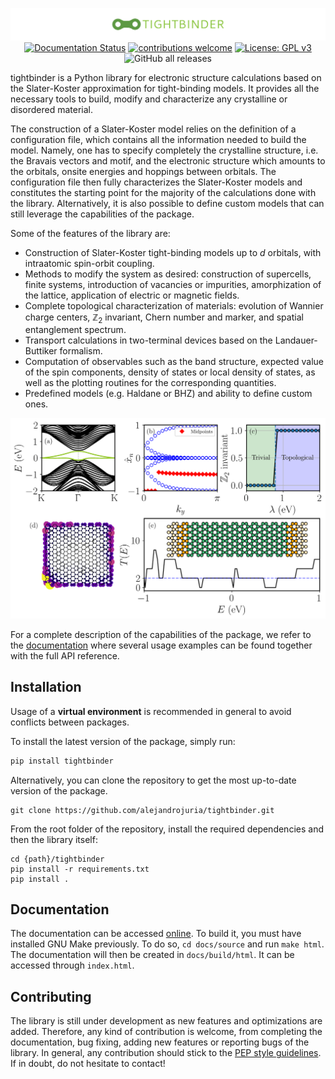 <div align="center">
  
  ![logo](images/logo.png)
  [![Documentation Status](https://readthedocs.org/projects/tightbinder/badge/?version=latest)](https://tightbinder.readthedocs.io/en/latest/?badge=latest)
  [![contributions welcome](https://img.shields.io/badge/contributions-welcome-brightgreen.svg?style=flat)](https://github.com/alejandrojuria/tightbinder/issues)
  [![License: GPL v3](https://img.shields.io/badge/License-GPLv3-blue.svg)](https://www.gnu.org/licenses/gpl-3.0)
  ![GitHub all releases](https://img.shields.io/github/downloads/alejandrojuria/tightbinder/total)
  
</div>

tightbinder is a Python library for electronic structure calculations based on the Slater-Koster approximation for tight-binding models. It provides all the necessary tools to build, 
modify and characterize any crystalline or disordered material.

The construction of a Slater-Koster model relies on the definition of a configuration file, which contains all the information needed to build the model.
Namely, one has to specify completely the crystalline structure, i.e. the Bravais vectors and motif, and the electronic structure which amounts to the
orbitals, onsite energies and hoppings between orbitals. The configuration file then fully characterizes the Slater-Koster models and constitutes the starting point for the majority of the calculations done
with the library. Alternatively, it is also possible to define custom models that can still leverage the capabilities of the package. 

Some of the features of the library are:
* Construction of Slater-Koster tight-binding models up to $d$ orbitals, with intraatomic spin-orbit coupling.
* Methods to modify the system as desired: construction of supercells, finite systems, introduction of vacancies or impurities, amorphization of the lattice,
  application of electric or magnetic fields.
* Complete topological characterization of materials: evolution of Wannier charge centers, $\mathbb{Z}_2$ invariant, Chern number and marker, and spatial entanglement spectrum.
* Transport calculations in two-terminal devices based on the Landauer-Buttiker formalism.
* Computation of observables such as the band structure, expected value of the spin components, density of states or local density of states, as well as the plotting routines for
  the corresponding quantities.
* Predefined models (e.g. Haldane or BHZ) and ability to define custom ones.

![Features](images/paper_plot.png)

For a complete description of the capabilities of the package, we refer to the [documentation](https://tightbinder.readthedocs.io/en/latest/) where several usage examples can be found together with the full API 
reference.


## Installation

Usage of a **virtual environment** is recommended in general to avoid conflicts between packages.

To install the latest version of the package, simply run:
```bash
pip install tightbinder
```

Alternatively, you can clone the repository to get the most up-to-date version of the package. 
```
git clone https://github.com/alejandrojuria/tightbinder.git
```

From the root folder of the repository, install the required dependencies and then the library itself:
```
cd {path}/tightbinder
pip install -r requirements.txt
pip install .
```

## Documentation
The documentation can be accessed [online](https://tightbinder.readthedocs.io/en/latest/). To build it, you must have installed GNU Make previously. 
To do so, ```cd docs/source``` and run ```make html```. The documentation will then be created in ```docs/build/html```. It can be accessed through ```index.html```.

## Contributing
The library is still under development as new features and optimizations are added. Therefore, any kind of contribution is welcome, from completing the documentation, bug fixing, adding new features or reporting bugs of the library.
In general, any contribution should stick to the [PEP style guidelines](https://peps.python.org/pep-0008/). If in doubt, do not hesitate to contact!



